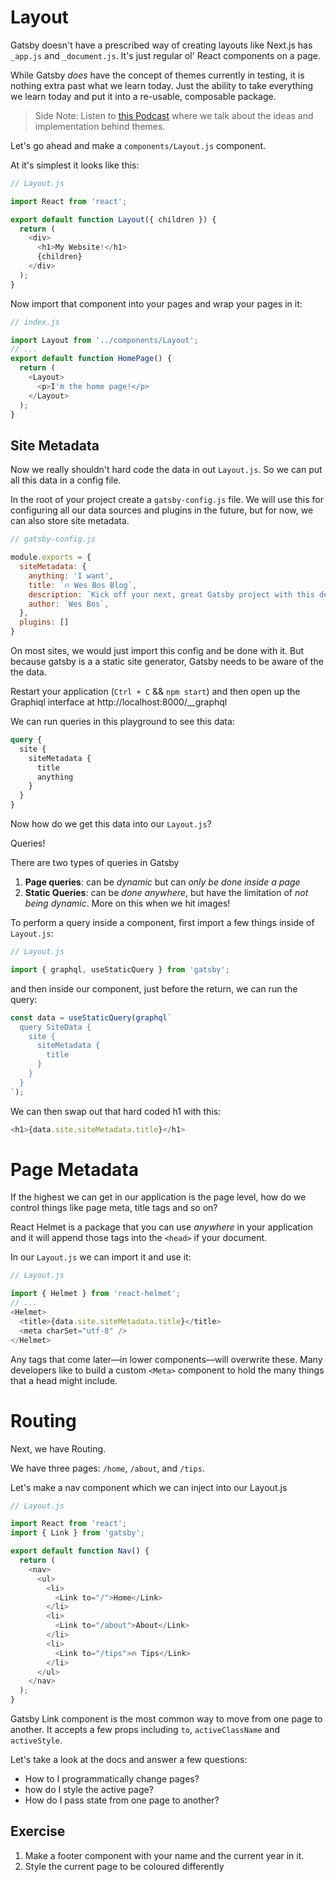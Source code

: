 # Layout

Gatsby doesn't have a prescribed way of creating layouts like Next.js has `_app.js` and `_document.js`. It's just regular ol' React components on a page.

While Gatsby _does_ have the concept of themes currently in testing, it is nothing extra past what we learn today. Just the ability to take everything we learn today and put it into a re-usable, composable package.

> Side Note: Listen to [this Podcast](https://syntax.fm/show/150/gatsby-themes) where we talk about the ideas and implementation behind themes.

Let's go ahead and make a `components/Layout.js` component.

At it's simplest it looks like this:

```js
// Layout.js

import React from 'react';

export default function Layout({ children }) {
  return (
    <div>
      <h1>My Website!</h1>
      {children}
    </div>
  );
}
```

Now import that component into your pages and wrap your pages in it:

```js
// index.js

import Layout from '../components/Layout';
// ...
export default function HomePage() {
  return (
    <Layout>
      <p>I'm the home page!</p>
    </Layout>
  );
}
```

## Site Metadata

Now we really shouldn't hard code the data in out `Layout.js`. So we can put all this data in a config file.

In the root of your project create a `gatsby-config.js` file. We will use this for configuring all our data sources and plugins in the future, but for now, we can also store site metadata.

```js
// gatsby-config.js

module.exports = {
  siteMetadata: {
    anything: 'I want',
    title: `🔥 Wes Bos Blog`,
    description: `Kick off your next, great Gatsby project with this default starter. This barebones starter ships with the main Gatsby configuration files you might need.`,
    author: `Wes Bos`,
  },
  plugins: []
}
```

On most sites, we would just import this config and be done with it. But because gatsby is a a static site generator, Gatsby needs to be aware of the the data.

Restart your application (`Ctrl + C` && `npm start`) and then open up the Graphiql interface at http://localhost:8000/__graphql

We can run queries in this playground to see this data:

```graphql
query {
  site {
    siteMetadata {
      title
      anything
    }
  }
}
```

Now how do we get this data into our `Layout.js`?

Queries!

There are two types of queries in Gatsby
1. **Page queries**: can be _dynamic_ but can _only be done inside a page_
2. **Static Queries**: can be _done anywhere_, but have the limitation of _not being dynamic_. More on this when we hit images!

To perform a query inside a component, first import a few things inside of `Layout.js`:

```js
// Layout.js

import { graphql, useStaticQuery } from 'gatsby';
```

and then inside our component, just before the return, we can run the query:

```js
const data = useStaticQuery(graphql`
  query SiteData {
    site {
      siteMetadata {
        title
      }
    }
  }
`);
```

We can then swap out that hard coded h1 with this:

```js
<h1>{data.site.siteMetadata.title}</h1>
```

# Page Metadata

If the highest we can get in our application is the page level, how do we control things like page meta, title tags and so on?

React Helmet is a package that you can use _anywhere_ in your application and it will append those tags into the `<head>` if your document.

In our `Layout.js` we can import it and use it:

```js
// Layout.js

import { Helmet } from 'react-helmet';
// ...
<Helmet>
  <title>{data.site.siteMetadata.title}</title>
  <meta charSet="utf-8" />
</Helmet>
```

Any tags that come later&mdash;in lower components&mdash;will overwrite these. Many developers like to build a custom `<Meta>` component to hold the many things that a head might include.

# Routing

Next, we have Routing.

We have three pages: `/home`, `/about`, and `/tips`.

Let's make a nav component which we can inject into our Layout.js

```js
// Layout.js

import React from 'react';
import { Link } from 'gatsby';

export default function Nav() {
  return (
    <nav>
      <ul>
        <li>
          <Link to="/">Home</Link>
        </li>
        <li>
          <Link to="/about">About</Link>
        </li>
        <li>
          <Link to="/tips">🔥 Tips</Link>
        </li>
      </ul>
    </nav>
  );
}
```

Gatsby Link component is the most common way to move from one page to another. It accepts a few props including `to`, `activeClassName` and `activeStyle`.

Let's take a look at the docs and answer a few questions:

* How to I programmatically change pages?
* how do I style the active page?
* How do I pass state from one page to another?

## Exercise

1. Make a footer component with your name and the current year in it.
1. Style the current page to be coloured differently
